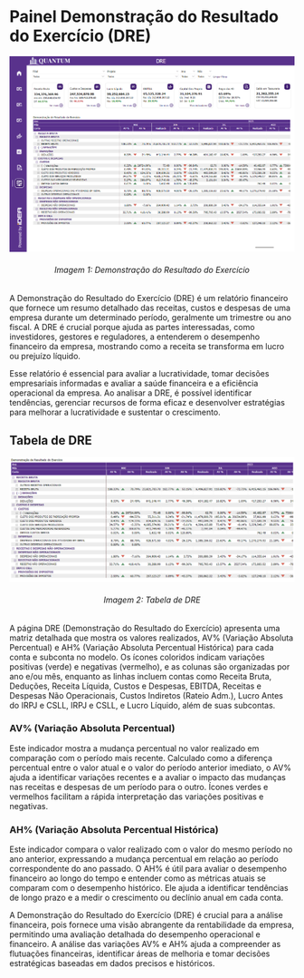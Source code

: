 # Painel Demonstração do Resultado do Exercício (DRE)

<p><div align="center">
  <img src="../../assets/contabilidade_dre.png" alt="DRE">
  <h6>Imagem 1: Demonstração do Resultado do Exercício</h6>
</div></p>

A Demonstração do Resultado do Exercício (DRE) é um relatório financeiro que fornece um resumo detalhado das receitas, custos e despesas de uma empresa durante um determinado período, geralmente um trimestre ou ano fiscal. A DRE é crucial porque ajuda as partes interessadas, como investidores, gestores e reguladores, a entenderem o desempenho financeiro da empresa, mostrando como a receita se transforma em lucro ou prejuízo líquido. 

Esse relatório é essencial para avaliar a lucratividade, tomar decisões empresariais informadas e avaliar a saúde financeira e a eficiência operacional da empresa. Ao analisar a DRE, é possível identificar tendências, gerenciar recursos de forma eficaz e desenvolver estratégias para melhorar a lucratividade e sustentar o crescimento.

## Tabela de DRE

<p><div align="center">
  <img src="../../assets/contabilidade_dre_tabela.png" alt="Tabela de DRE">
  <h6>Imagem 2: Tabela de DRE</h6>
</div></p>

A página DRE (Demonstração do Resultado do Exercício) apresenta uma matriz detalhada que mostra os valores realizados, AV% (Variação Absoluta Percentual) e AH% (Variação Absoluta Percentual Histórica) para cada conta e subconta no modelo. Os ícones coloridos indicam variações positivas (verde) e negativas (vermelho), e as colunas são organizadas por ano e/ou mês, enquanto as linhas incluem contas como Receita Bruta, Deduções, Receita Líquida, Custos e Despesas, EBITDA, Receitas e Despesas Não Operacionais, Custos Indiretos (Rateio Adm.), Lucro Antes do IRPJ e CSLL, IRPJ e CSLL, e Lucro Líquido, além de suas subcontas.

### AV% (Variação Absoluta Percentual)
Este indicador mostra a mudança percentual no valor realizado em comparação com o período mais recente. Calculado como a diferença percentual entre o valor atual e o valor do período anterior imediato, o AV% ajuda a identificar variações recentes e a avaliar o impacto das mudanças nas receitas e despesas de um período para o outro. Ícones verdes e vermelhos facilitam a rápida interpretação das variações positivas e negativas.
### AH% (Variação Absoluta Percentual Histórica)
Este indicador compara o valor realizado com o valor do mesmo período no ano anterior, expressando a mudança percentual em relação ao período correspondente do ano passado. O AH% é útil para avaliar o desempenho financeiro ao longo do tempo e entender como as métricas atuais se comparam com o desempenho histórico. Ele ajuda a identificar tendências de longo prazo e a medir o crescimento ou declínio anual em cada conta.

A Demonstração do Resultado do Exercício (DRE) é crucial para a análise financeira, pois fornece uma visão abrangente da rentabilidade da empresa, permitindo uma avaliação detalhada do desempenho operacional e financeiro. A análise das variações AV% e AH% ajuda a compreender as flutuações financeiras, identificar áreas de melhoria e tomar decisões estratégicas baseadas em dados precisos e históricos.


